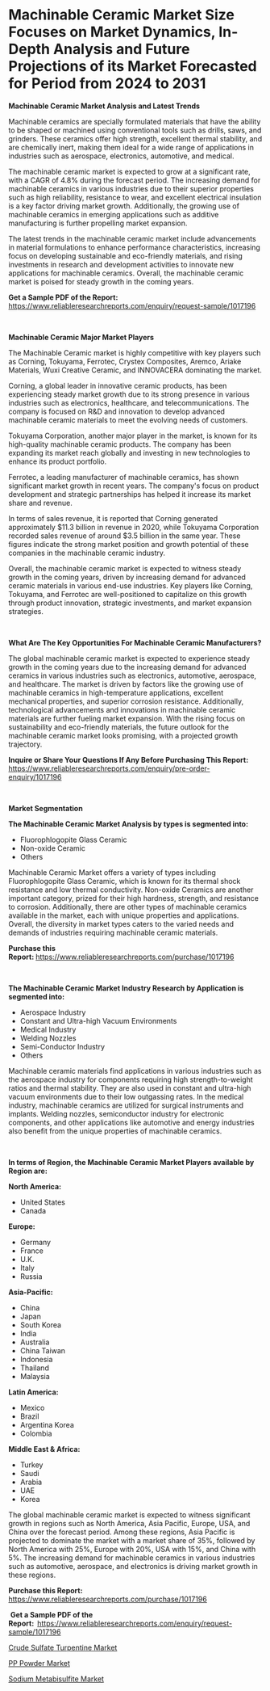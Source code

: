 <p><h1>Machinable Ceramic Market Size Focuses on Market Dynamics, In-Depth Analysis and Future Projections of its Market Forecasted for Period from 2024 to 2031</h1></p><p><strong>Machinable Ceramic Market Analysis and Latest Trends</strong></p>
<p><p>Machinable ceramics are specially formulated materials that have the ability to be shaped or machined using conventional tools such as drills, saws, and grinders. These ceramics offer high strength, excellent thermal stability, and are chemically inert, making them ideal for a wide range of applications in industries such as aerospace, electronics, automotive, and medical.</p><p>The machinable ceramic market is expected to grow at a significant rate, with a CAGR of 4.8% during the forecast period. The increasing demand for machinable ceramics in various industries due to their superior properties such as high reliability, resistance to wear, and excellent electrical insulation is a key factor driving market growth. Additionally, the growing use of machinable ceramics in emerging applications such as additive manufacturing is further propelling market expansion.</p><p>The latest trends in the machinable ceramic market include advancements in material formulations to enhance performance characteristics, increasing focus on developing sustainable and eco-friendly materials, and rising investments in research and development activities to innovate new applications for machinable ceramics. Overall, the machinable ceramic market is poised for steady growth in the coming years.</p></p>
<p><strong>Get a Sample PDF of the Report:&nbsp;</strong> <a href="https://www.reliableresearchreports.com/enquiry/request-sample/1017196">https://www.reliableresearchreports.com/enquiry/request-sample/1017196</a></p>
<p>&nbsp;</p>
<p><strong>Machinable Ceramic Major Market Players</strong></p>
<p><p>The Machinable Ceramic market is highly competitive with key players such as Corning, Tokuyama, Ferrotec, Crystex Composites, Aremco, Ariake Materials, Wuxi Creative Ceramic, and INNOVACERA dominating the market. </p><p>Corning, a global leader in innovative ceramic products, has been experiencing steady market growth due to its strong presence in various industries such as electronics, healthcare, and telecommunications. The company is focused on R&D and innovation to develop advanced machinable ceramic materials to meet the evolving needs of customers.</p><p>Tokuyama Corporation, another major player in the market, is known for its high-quality machinable ceramic products. The company has been expanding its market reach globally and investing in new technologies to enhance its product portfolio. </p><p>Ferrotec, a leading manufacturer of machinable ceramics, has shown significant market growth in recent years. The company's focus on product development and strategic partnerships has helped it increase its market share and revenue.</p><p>In terms of sales revenue, it is reported that Corning generated approximately $11.3 billion in revenue in 2020, while Tokuyama Corporation recorded sales revenue of around $3.5 billion in the same year. These figures indicate the strong market position and growth potential of these companies in the machinable ceramic industry.</p><p>Overall, the machinable ceramic market is expected to witness steady growth in the coming years, driven by increasing demand for advanced ceramic materials in various end-use industries. Key players like Corning, Tokuyama, and Ferrotec are well-positioned to capitalize on this growth through product innovation, strategic investments, and market expansion strategies.</p></p>
<p>&nbsp;</p>
<p><strong>What Are The Key Opportunities For Machinable Ceramic Manufacturers?</strong></p>
<p><p>The global machinable ceramic market is expected to experience steady growth in the coming years due to the increasing demand for advanced ceramics in various industries such as electronics, automotive, aerospace, and healthcare. The market is driven by factors like the growing use of machinable ceramics in high-temperature applications, excellent mechanical properties, and superior corrosion resistance. Additionally, technological advancements and innovations in machinable ceramic materials are further fueling market expansion. With the rising focus on sustainability and eco-friendly materials, the future outlook for the machinable ceramic market looks promising, with a projected growth trajectory.</p></p>
<p><strong>Inquire or Share Your Questions If Any Before Purchasing This Report:</strong> <a href="https://www.reliableresearchreports.com/enquiry/pre-order-enquiry/1017196">https://www.reliableresearchreports.com/enquiry/pre-order-enquiry/1017196</a></p>
<p>&nbsp;</p>
<p><strong>Market Segmentation</strong></p>
<p><strong>The Machinable Ceramic Market Analysis by types is segmented into:</strong></p>
<p><ul><li>Fluorophlogopite Glass Ceramic</li><li>Non-oxide Ceramic</li><li>Others</li></ul></p>
<p><p>Machinable Ceramic Market offers a variety of types including Fluorophlogopite Glass Ceramic, which is known for its thermal shock resistance and low thermal conductivity. Non-oxide Ceramics are another important category, prized for their high hardness, strength, and resistance to corrosion. Additionally, there are other types of machinable ceramics available in the market, each with unique properties and applications. Overall, the diversity in market types caters to the varied needs and demands of industries requiring machinable ceramic materials.</p></p>
<p><strong>Purchase this Report:&nbsp;</strong><a href="https://www.reliableresearchreports.com/purchase/1017196">https://www.reliableresearchreports.com/purchase/1017196</a></p>
<p>&nbsp;</p>
<p><strong>The Machinable Ceramic Market Industry Research by Application is segmented into:</strong></p>
<p><ul><li>Aerospace Industry</li><li>Constant and Ultra-high Vacuum Environments</li><li>Medical Industry</li><li>Welding Nozzles</li><li>Semi-Conductor Industry</li><li>Others</li></ul></p>
<p><p>Machinable ceramic materials find applications in various industries such as the aerospace industry for components requiring high strength-to-weight ratios and thermal stability. They are also used in constant and ultra-high vacuum environments due to their low outgassing rates. In the medical industry, machinable ceramics are utilized for surgical instruments and implants. Welding nozzles, semiconductor industry for electronic components, and other applications like automotive and energy industries also benefit from the unique properties of machinable ceramics.</p></p>
<p>&nbsp;</p>
<p><strong>In terms of Region, the Machinable Ceramic Market Players available by Region are:</strong></p>
<p>
    <p> <strong> North America: </strong>
        <ul>
            <li>United States</li>
            <li>Canada</li>
        </ul>
        </p> 
    <p> <strong> Europe: </strong>
        <ul>
            <li>Germany</li>
            <li>France</li>
            <li>U.K.</li>
            <li>Italy</li>
            <li>Russia</li>
        </ul>
        </p> 
    <p> <strong> Asia-Pacific: </strong>
        <ul>
            <li>China</li>
            <li>Japan</li>
            <li>South Korea</li>
            <li>India</li>
            <li>Australia</li>
            <li>China Taiwan</li>
            <li>Indonesia</li>
            <li>Thailand</li>
            <li>Malaysia</li>
        </ul>
        </p> 
    <p> <strong> Latin America: </strong>
        <ul>
            <li>Mexico</li>
            <li>Brazil</li>
            <li>Argentina Korea</li>
            <li>Colombia</li>
        </ul>
        </p> 
    <p> <strong> Middle East & Africa: </strong>
        <ul>
            <li>Turkey</li>
            <li>Saudi</li>
            <li>Arabia</li>
            <li>UAE</li>
            <li>Korea</li>
        </ul>
    </p>
    </p>
<p><p>The global machinable ceramic market is expected to witness significant growth in regions such as North America, Asia Pacific, Europe, USA, and China over the forecast period. Among these regions, Asia Pacific is projected to dominate the market with a market share of 35%, followed by North America with 25%, Europe with 20%, USA with 15%, and China with 5%. The increasing demand for machinable ceramics in various industries such as automotive, aerospace, and electronics is driving market growth in these regions.</p></p>
<p><strong>Purchase this Report: </strong><a href="https://www.reliableresearchreports.com/purchase/1017196">https://www.reliableresearchreports.com/purchase/1017196</a></p>
<p>&nbsp;<strong>Get a Sample PDF of the Report:&nbsp;&nbsp;</strong><a href="https://www.reliableresearchreports.com/enquiry/request-sample/1017196">https://www.reliableresearchreports.com/enquiry/request-sample/1017196</a></p>
<p><strong></strong></p>
<p><p><a href="https://github.com/yemakinde/Market-Research-Report-List-1/blob/main/crude-sulfate-turpentine-market.md">Crude Sulfate Turpentine Market</a></p><p><a href="https://github.com/bmorecock/Market-Research-Report-List-2/blob/main/pp-powder-market.md">PP Powder Market</a></p><p><a href="https://github.com/jsmusil/Market-Research-Report-List-2/blob/main/sodium-metabisulfite-market.md">Sodium Metabisulfite Market</a></p></p>
